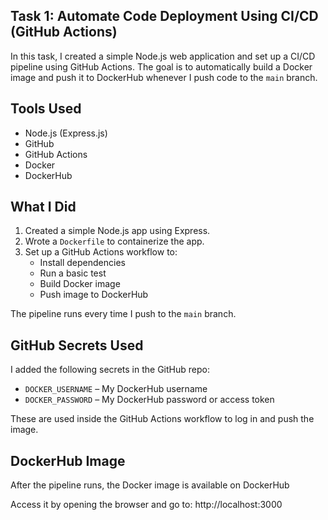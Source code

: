 ## Task 1: Automate Code Deployment Using CI/CD (GitHub Actions)


In this task, I created a simple Node.js web application and set up a CI/CD pipeline using GitHub Actions. The goal is to automatically build a Docker image and push it to DockerHub whenever I push code to the `main` branch.

## Tools Used

- Node.js (Express.js)
- GitHub
- GitHub Actions
- Docker
- DockerHub

##  What I Did

1. Created a simple Node.js app using Express.
2. Wrote a `Dockerfile` to containerize the app.
3. Set up a GitHub Actions workflow to:
   - Install dependencies
   - Run a basic test
   - Build Docker image
   - Push image to DockerHub

The pipeline runs every time I push to the `main` branch.

##  GitHub Secrets Used

I added the following secrets in the GitHub repo:

- `DOCKER_USERNAME` – My DockerHub username
- `DOCKER_PASSWORD` – My DockerHub password or access token

These are used inside the GitHub Actions workflow to log in and push the image.

##  DockerHub Image

After the pipeline runs, the Docker image is available on DockerHub

Access it by opening the browser and go to: http://localhost:3000

